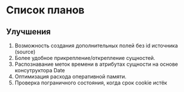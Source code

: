 # Список планов

## Улучшения
1. Возможность создания дополнительных полей без id источника (source)
2. Более удобное прикрепление/открепление сущностей.
3. Распознавание меток времени в атрибутах сущности на основе консутруктора Date
4. Оптимизация расхода оперативной памяти.
5. Проверка пограничного состояния, когда срок cookie истёк
